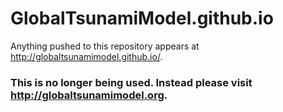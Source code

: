 # GlobalTsunamiModel.github.io

Anything pushed to this repository appears at http://globaltsunamimodel.github.io/.

### This is no longer being used.  Instead please visit http://globaltsunamimodel.org.
